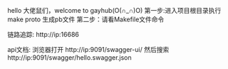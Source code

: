 hello 大佬鼠们，welcome to gayhub(O(∩_∩)O)
第一步:进入项目根目录执行 make proto 生成pb文件
第二步：请看Makefile文件命令

链路追踪:
 http://ip:16686

api文档:
    浏览器打开 http://ip:9091/swagger-ui/  然后搜索  http://ip:9091/swagger/hello.swagger.json
        
